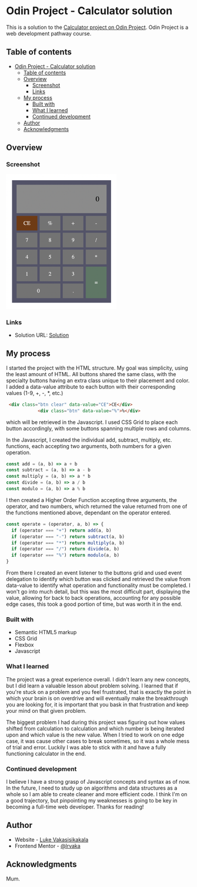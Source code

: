 # Odin Project - Calculator solution

This is a solution to the [Calculator project on Odin Project](https://www.theodinproject.com/lessons/foundations-calculator). Odin Project is a web development pathway course.

## Table of contents

- [Odin Project - Calculator solution](#odin-project---calculator-solution)
  - [Table of contents](#table-of-contents)
  - [Overview](#overview)
    - [Screenshot](#screenshot)
    - [Links](#links)
  - [My process](#my-process)
    - [Built with](#built-with)
    - [What I learned](#what-i-learned)
    - [Continued development](#continued-development)
  - [Author](#author)
  - [Acknowledgments](#acknowledgments)

## Overview

### Screenshot

<img src="./screenshot.png" alt="drawing" width="300"/>

### Links

- Solution URL: [Solution](https://lrvaka.github.io/odin-calculator/)

## My process

I started the project with the HTML structure. My goal was simplicity, using the least amount of HTML. All buttons shared the same class, with the specialty buttons having an extra class unique to their placement and color. I added a data-value attribute to each button with their corresponding values (1-9, +, -, *, etc.)
```html
 <div class="btn clear" data-value="CE">CE</div>
            <div class="btn" data-value="%">%</div>
``` 
which will be retrieved in the Javascript. I used CSS Grid to place each button accordingly, with some buttons spanning multiple rows and columns.

In the Javascript, I created the individual add, subtract, multiply, etc. functions, each accepting two arguments, both numbers for a given operation. 
```js
const add = (a, b) => a + b
const subtract = (a, b) => a - b
const multiply = (a, b) => a * b
const divide = (a, b) => a / b
const modulo = (a, b) => a % b
```
I then created a Higher Order Function accepting three arguments, the operator, and two numbers, which returned the value returned from one of the functions mentioned above, dependant on the operator entered. 

```js
const operate = (operator, a, b) => {
  if (operator === "+") return add(a, b)
  if (operator === "-") return subtract(a, b)
  if (operator === "*") return multiply(a, b)
  if (operator === "/") return divide(a, b)
  if (operator === "%") return modulo(a, b)
}
```

From there I created an event listener to the buttons grid and used event delegation to identify which button was clicked and retrieved the value from data-value to identify what operation and functionality must be completed. I won't go into much detail, but this was the most difficult part, displaying the value, allowing for back to back operations, accounting for any possible edge cases, this took a good portion of time, but was worth it in the end.

### Built with

- Semantic HTML5 markup
- CSS Grid
- Flexbox
- Javascript

### What I learned

The project was a great experience overall. I didn't learn any new concepts, but I did learn a valuable lesson about problem solving. I learned that if you're stuck on a problem and you feel frustrated, that is exactly the point in which your brain is on overdrive and will eventually make the breakthrough you are looking for, it is important that you bask in that frustration and keep your mind on that given problem. 

The biggest problem I had during this project was figuring out how values shifted from calculation to calculation and which number is being iterated upon and which value is the new value. When I tried to work on one edge case, it was cause other cases to break sometimes, so it was a whole mess of trial and error. Luckily I was able to stick with it and have a fully functioning calculator in the end.


### Continued development

I believe I have a strong grasp of Javascript concepts and syntax as of now. In the future, I need to study up on algorithms and data structures as a whole so I am able to create cleaner and more efficient code. I think I'm on a good trajectory, but pinpointing my weaknesses is going to be key in becoming a full-time web developer. Thanks for reading!

## Author

- Website - [Luke Vakasisikakala](https://lrvaka.com/)
- Frontend Mentor - [@lrvaka](https://www.frontendmentor.io/profile/lrvaka)

## Acknowledgments

Mum.
